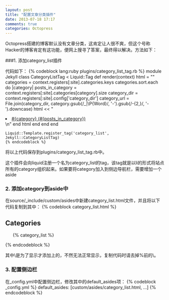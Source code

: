 ```yaml
---
layout: post
title: "配置文章分类插件"
date: 2013-07-18 17:17
comments: true
categories: Octopress 
---
```

Octopress搭建的博客默认没有文章分类，这肯定让人很不爽，但这个号称Hacker的博客肯定有这功能，便网上搜寻了答案，最终得以解决。方法如下：

###1. 添加category\_list插件

代码如下：
    {% codeblock lang:ruby plugins/category_list_tag.rb %}
    module Jekyll
        class CategoryListTag < Liquid::Tag
            def render(context)
                html = ""
                categories = context.registers[:site].categories.keys
                categories.sort.each do |category|
                    posts_in_category = context.registers[:site].categories[category].size
                    category_dir = context.registers[:site].config['category_dir']
                    category_url = File.join(category_dir, category.gsub(/_|\P{Word}/, '-').gsub(/-{2,}/, '-').downcase)
                    html << "<li class='category'><a href='/#{category_url}/'>#{category} (#{posts_in_category})</a></li>\n"
                end
                html
            end
        end
    end

    Liquid::Template.register_tag('category_list', Jekyll::CategoryListTag)
    {% endcodeblock %}

将以上代码保存到plugins/category\_list\_tag.rb中。

这个插件会向liquid注册一个名为category\_list的tag，该tag就是以li的形式将站点所有的category组织起来。如果要将category加入到侧边导航栏，需要增加一个aside

### 2. 添加category到aside中

在source/\_include/custom/asides中新建category\_list.html文件，并且将以下代码复制到其中：
    {% codeblock category_list.html %}
    <section>
        <h1>Categories</h1>
        <ul id="categories">
            {\% category_list %}
        </ul>
    </section>
    {% endcodeblock %}

其中\是为了显示才添加上的，不然无法正常显示，复制代码时请去掉%前的\。

### 3. 配置侧边栏

在\_config.yml中配置侧边栏，修改其中的default\_asides项：
    {% codeblock _config.yml %}
    default_asides: [custom/asides/category_list.html, ...]
    {% endcodeblock %}
